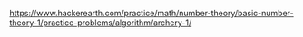 https://www.hackerearth.com/practice/math/number-theory/basic-number-theory-1/practice-problems/algorithm/archery-1/
